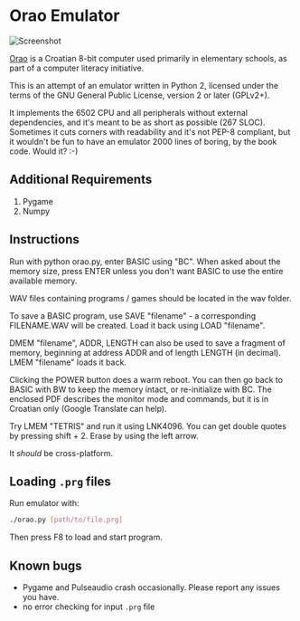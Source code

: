 Orao Emulator
============

![Screenshot](assets/screenshot-20211017-225446.png?raw=true)

[Orao](https://en.wikipedia.org/wiki/Orao_%28computer%29) is a Croatian 8-bit
computer used primarily in elementary schools, as part of a computer literacy
initiative.

This is an attempt of an emulator written in Python 2, licensed under the terms
of the GNU General Public License, version 2 or later (GPLv2+). 

It implements the 6502 CPU and all peripherals without external dependencies,
and it's meant to be as short as possible (267 SLOC). Sometimes it cuts
corners with readability and it's not PEP-8 compliant, but it wouldn't be
fun to have an emulator 2000 lines of boring, by the book code. Would it? :-)


Additional Requirements
------------------------------

1. Pygame
2. Numpy

Instructions
-------------

Run with python orao.py, enter BASIC using "BC". When asked about the memory
size, press ENTER unless you don't want BASIC to use the entire available
memory.

WAV files containing programs / games should be located in the wav folder.

To save a BASIC program, use SAVE "filename" - a corresponding FILENAME.WAV
will be created.  Load it back using LOAD "filename".

DMEM "filename", ADDR, LENGTH can also be used to save a fragment of memory,
beginning at address ADDR and of length LENGTH (in decimal). LMEM "filename"
loads it back.

Clicking the POWER button does a warm reboot. You can then go back to BASIC
with BW to keep the memory intact, or re-initialize with BC. The enclosed PDF
describes the monitor mode and commands, but it is in Croatian only (Google
Translate can help).

Try LMEM "TETRIS" and run it using LNK4096. You can get double quotes by
pressing shift + 2. Erase by using the left arrow.

It *should* be cross-platform.

Loading `.prg` files
--------------------

Run emulator with:

```sh
./orao.py [path/to/file.prg]
```
Then press F8 to load and start program.


Known bugs
----------

- Pygame and Pulseaudio crash occasionally. Please report any issues you have.
- no error checking for input `.prg` file
